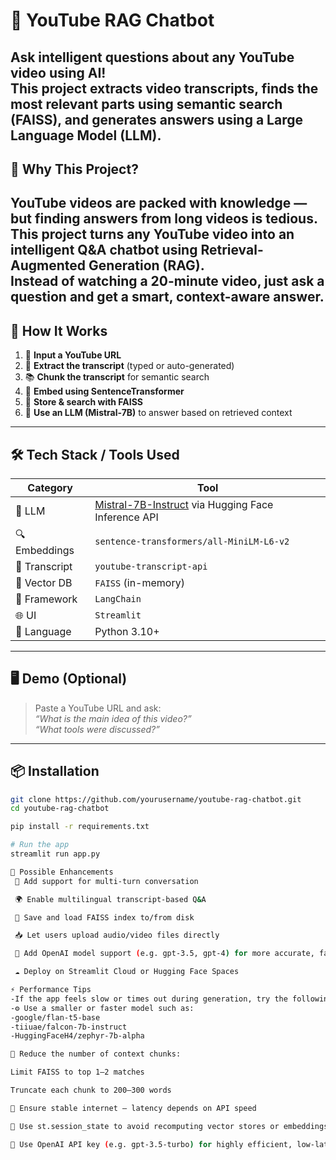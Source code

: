 # 🎥 YouTube RAG Chatbot

Ask intelligent questions about any YouTube video using AI!  
This project extracts video transcripts, finds the most relevant parts using semantic search (FAISS), and generates answers using a Large Language Model (LLM).
---
## 🧠 Why This Project?

YouTube videos are packed with knowledge — but finding answers from long videos is tedious.  
This project turns any YouTube video into an intelligent Q&A chatbot using Retrieval-Augmented Generation (RAG).  
Instead of watching a 20-minute video, just **ask a question** and get a smart, context-aware answer.
---
## 🚀 How It Works

1. 🎯 **Input a YouTube URL**
2. 📝 **Extract the transcript** (typed or auto-generated)
3. 📚 **Chunk the transcript** for semantic search
4. 🧠 **Embed using SentenceTransformer**
5. 🔎 **Store & search with FAISS**
6. 💬 **Use an LLM (Mistral-7B)** to answer based on retrieved context
---
## 🛠️ Tech Stack / Tools Used

| Category | Tool |
|---------|------|
| 💬 LLM | [Mistral-7B-Instruct](https://huggingface.co/mistralai/Mistral-7B-Instruct-v0.3) via Hugging Face Inference API |
| 🔍 Embeddings | `sentence-transformers/all-MiniLM-L6-v2` |
| 📄 Transcript | `youtube-transcript-api` |
| 🧠 Vector DB | `FAISS` (in-memory) |
| 🔗 Framework | `LangChain` |
| 🌐 UI | `Streamlit` |
| 🐍 Language | Python 3.10+ |

---

## 🖥️ Demo (Optional)

> Paste a YouTube URL and ask:  
> *“What is the main idea of this video?”*  
> *“What tools were discussed?”*

---

## 📦 Installation

```bash
git clone https://github.com/yourusername/youtube-rag-chatbot.git
cd youtube-rag-chatbot

pip install -r requirements.txt

# Run the app
streamlit run app.py

🔮 Possible Enhancements
 🧠 Add support for multi-turn conversation

 🌍 Enable multilingual transcript-based Q&A

 💾 Save and load FAISS index to/from disk

 📥 Let users upload audio/video files directly

 🧠 Add OpenAI model support (e.g. gpt-3.5, gpt-4) for more accurate, faster results

 ☁️ Deploy on Streamlit Cloud or Hugging Face Spaces

⚡ Performance Tips
-If the app feels slow or times out during generation, try the following:
-⚙️ Use a smaller or faster model such as:
-google/flan-t5-base
-tiiuae/falcon-7b-instruct
-HuggingFaceH4/zephyr-7b-alpha

🧹 Reduce the number of context chunks:

Limit FAISS to top 1–2 matches

Truncate each chunk to 200–300 words

📶 Ensure stable internet — latency depends on API speed

🔁 Use st.session_state to avoid recomputing vector stores or embeddings

🚀 Use OpenAI API key (e.g. gpt-3.5-turbo) for highly efficient, low-latency answers:

